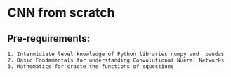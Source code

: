 # CNN from scratch
## Pre-requirements:
    1. Intermidiate level knowledge of Python libraries numpy and  pandas
    2. Basic Fondamentals for understanding Convolutional Nueral Networks
    3. Mathematics for craete the functions of equestions
